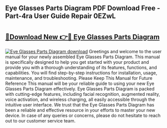 ## Eye Glasses Parts Diagram PDF Download Free - Part-4ra User Guide Repair 0EZwL

# <h2><a href="http://dfrc9z5.blite.top/?on=Eye+Glasses+Parts+Diagram">🔗Download New 👉🔴 Eye Glasses Parts Diagram</a></h2>

[![Eye Glasses Parts Diagram download](https://i.imgur.com/lujVjoI.png)](http://dfrc9z5.blite.top/?on=Eye+Glasses+Parts+Diagram)
Greetings and welcome to the user manual for your newly assembled Eye Glasses Parts Diagram. This manual is specifically designed to help you get started with your product and provide you with a thorough understanding of its features, functions, and capabilities. You will find step-by-step instructions for installation, usage, maintenance, and troubleshooting. Please Keep This Manual for Future Reference This manual will be your reliable guide to using your new Eye Glasses Parts Diagram effectively. Eye Glasses Parts Diagram is packed with cutting-edge features, including facial recognition, augmented reality, voice activation, and wireless charging, all easily accessible through the intuitive user interface. We trust that the Eye Glasses Parts Diagram has been a reliable and effective resource in your efforts to master your new device. In case of any queries or concerns, please do not hesitate to reach out to our customer service team.

